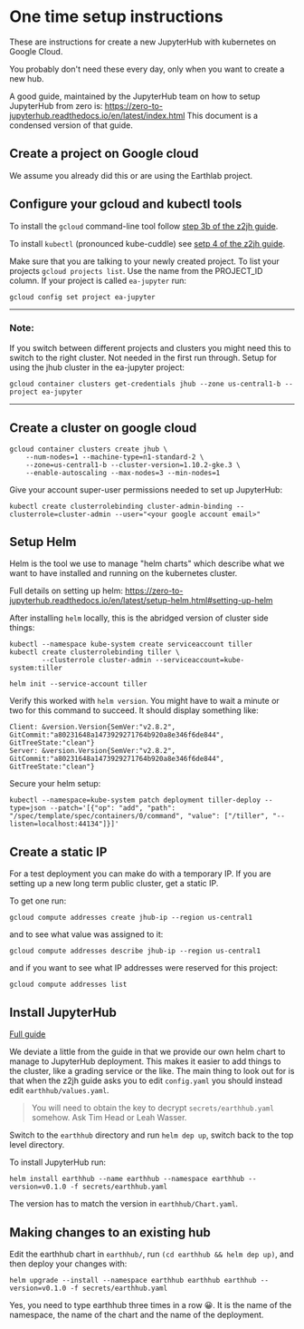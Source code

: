 # One time setup instructions

These are instructions for create a new JupyterHub with kubernetes on Google Cloud.

You probably don't need these every day, only when you want to create a new hub.

A good guide, maintained by the JupyterHub team on how to setup JupyterHub from
zero is: https://zero-to-jupyterhub.readthedocs.io/en/latest/index.html This
document is a condensed version of that guide.

## Create a project on Google cloud

We assume you already did this or are using the Earthlab project.


## Configure your gcloud and kubectl tools

To install the `gcloud` command-line tool follow [step 3b of the z2jh guide](https://zero-to-jupyterhub.readthedocs.io/en/latest/google/step-zero-gcp.html).

To install `kubectl` (pronounced kube-cuddle) see [setp 4 of the z2jh guide](https://zero-to-jupyterhub.readthedocs.io/en/latest/google/step-zero-gcp.html).

Make sure that you are talking to your newly created project. To list your
projects `gcloud projects list`. Use the name from the PROJECT_ID column.
If your project is called `ea-jupyter` run:

```
gcloud config set project ea-jupyter
```

---

### Note:

If you switch between different projects and clusters you might need this to
switch to the right cluster. Not needed in the first run through.
Setup for using the jhub cluster in the ea-jupyter project:
```
gcloud container clusters get-credentials jhub --zone us-central1-b --project ea-jupyter
```

---

## Create a cluster on google cloud

```
gcloud container clusters create jhub \
    --num-nodes=1 --machine-type=n1-standard-2 \
    --zone=us-central1-b --cluster-version=1.10.2-gke.3 \
    --enable-autoscaling --max-nodes=3 --min-nodes=1
```

Give your account super-user permissions needed to set up JupyterHub:
```
kubectl create clusterrolebinding cluster-admin-binding --clusterrole=cluster-admin --user="<your google account email>"
```


## Setup Helm

Helm is the tool we use to manage "helm charts" which describe what we want to
have installed and running on the kubernetes cluster.

Full details on setting up helm: https://zero-to-jupyterhub.readthedocs.io/en/latest/setup-helm.html#setting-up-helm

After installing `helm` locally, this is the abridged version of cluster side
things:
```
kubectl --namespace kube-system create serviceaccount tiller
kubectl create clusterrolebinding tiller \
        --clusterrole cluster-admin --serviceaccount=kube-system:tiller

helm init --service-account tiller
```

Verify this worked with `helm version`. You might have to wait a minute or two
for this command to succeed. It should display something like:
```
Client: &version.Version{SemVer:"v2.8.2", GitCommit:"a80231648a1473929271764b920a8e346f6de844", GitTreeState:"clean"}
Server: &version.Version{SemVer:"v2.8.2", GitCommit:"a80231648a1473929271764b920a8e346f6de844", GitTreeState:"clean"}
```

Secure your helm setup:
```
kubectl --namespace=kube-system patch deployment tiller-deploy --type=json --patch='[{"op": "add", "path": "/spec/template/spec/containers/0/command", "value": ["/tiller", "--listen=localhost:44134"]}]'
```



## Create a static IP

For a test deployment you can make do with a temporary IP. If you are setting
up a new long term public cluster, get a static IP.

To get one run:
```
gcloud compute addresses create jhub-ip --region us-central1
```
and to see what value was assigned to it:
```
gcloud compute addresses describe jhub-ip --region us-central1
```
and if you want to see what IP addresses were reserved for this project:
```
gcloud compute addresses list
```


## Install JupyterHub

[Full guide](https://zero-to-jupyterhub.readthedocs.io/en/latest/setup-jupyterhub.html#setup-jupyterhub)

We deviate a little from the guide in that we provide our own helm chart to
manage to JupyterHub deployment. This makes it easier to add things to the
cluster, like a grading service or the like. The main thing to look out for
is that when the z2jh guide asks you to edit `config.yaml` you should instead
edit `earthhub/values.yaml`.

> You will need to obtain the key to decrypt `secrets/earthhub.yaml` somehow.
> Ask Tim Head or Leah Wasser.

Switch to the `earthhub` directory and run `helm dep up`, switch back to the
top level directory.

To install JupyterHub run:
```
helm install earthhub --name earthhub --namespace earthhub --version=v0.1.0 -f secrets/earthhub.yaml
```

The version has to match the version in `earthhub/Chart.yaml`.


## Making changes to an existing hub

Edit the earthhub chart in `earthhub/`, run `(cd earthhub && helm dep up)`, and
then deploy your changes with:
```
helm upgrade --install --namespace earthhub earthhub earthhub --version=v0.1.0 -f secrets/earthhub.yaml
```
Yes, you need to type earthhub three times in a row 😀. It is the name of the
namespace, the name of the chart and the name of the deployment.
